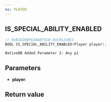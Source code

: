 ```yaml
---
ns: PLAYER
---
```

## IS_SPECIAL_ABILITY_ENABLED

```c
// 0xB1D200FE26AEF3CB 0xC01238CC
BOOL IS_SPECIAL_ABILITY_ENABLED(Player player);
```

```
NativeDB Added Parameter 2: Any p1
```

## Parameters
* **player**: 

## Return value
